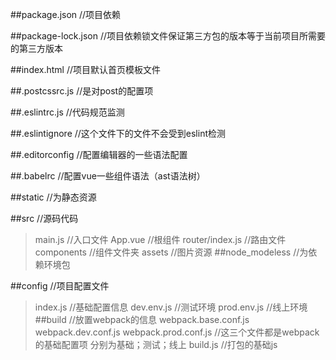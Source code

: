 ##package.json //项目依赖

##package-lock.json //项目依赖锁文件保证第三方包的版本等于当前项目所需要的第三方版本

##index.html //项目默认首页模板文件

##.postcssrc.js //是对post的配置项

##.eslintrc.js //代码规范监测

##.eslintignore //这个文件下的文件不会受到eslint检测

##.editorconfig //配置编辑器的一些语法配置

##.babelrc //配置vue一些组件语法（ast语法树）

##static //为静态资源

##src //源码代码
>main.js //入口文件
>App.vue //根组件
>router/index.js //路由文件
>components //组件文件夹
>assets //图片资源
##node_modeless //为依赖环境包

##config //项目配置文件
>index.js //基础配置信息
>dev.env.js //测试环境
>prod.env.js //线上环境
##build //放置webpack的信息
>webpack.base.conf.js
>webpack.dev.conf.js
>webpack.prod.conf.js //这三个文件都是webpack的基础配置项 分别为基础；测试；线上
> build.js //打包的基础js
